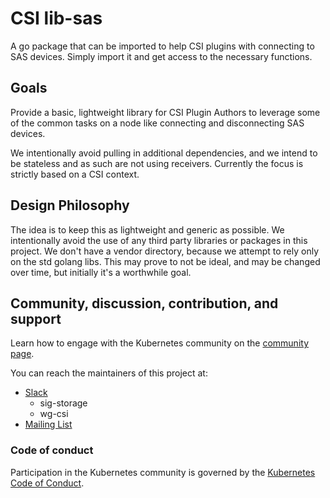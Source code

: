 # CSI lib-sas

A go package that can be imported to help CSI plugins with connecting to
SAS devices. Simply import it and get access to the necessary functions.

## Goals

Provide a basic, lightweight library for CSI Plugin Authors to leverage some of the common tasks on a node like connecting and disconnecting SAS devices. 

We intentionally avoid pulling in additional dependencies, and we intend to be stateless and as such are not using receivers.  Currently the focus is strictly based on a CSI context.

## Design Philosophy
 The idea is to keep this as lightweight and generic as possible.  We intentionally avoid the use of any third party
libraries or packages in this project.  We don't have a vendor directory, because we attempt to rely only on the std
golang libs.  This may prove to not be ideal, and may be changed over time, but initially it's a worthwhile goal. 

## Community, discussion, contribution, and support

Learn how to engage with the Kubernetes community on the [community page](http://kubernetes.io/community/).

You can reach the maintainers of this project at:

- [Slack](http://slack.k8s.io/)
  * sig-storage
  * wg-csi
- [Mailing List](https://groups.google.com/forum/#!forum/kubernetes-dev)

### Code of conduct

Participation in the Kubernetes community is governed by the [Kubernetes Code of Conduct](code-of-conduct.md).

[owners]: https://git.k8s.io/community/contributors/guide/owners.md
[Creative Commons 4.0]: https://git.k8s.io/website/LICENSE
